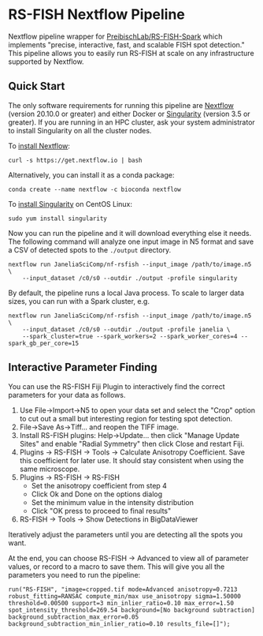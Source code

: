 # RS-FISH Nextflow Pipeline

Nextflow pipeline wrapper for [PreibischLab/RS-FISH-Spark](https://github.com/PreibischLab/RS-FISH-Spark) which implements "precise, interactive, fast, and scalable FISH spot detection." This pipeline allows you to easily run RS-FISH at scale on any infrastructure supported by Nextflow. 

## Quick Start

The only software requirements for running this pipeline are [Nextflow](https://www.nextflow.io) (version 20.10.0 or greater) and either Docker or [Singularity](https://sylabs.io) (version 3.5 or greater). If you are running in an HPC cluster, ask your system administrator to install Singularity on all the cluster nodes.

To [install Nextflow](https://www.nextflow.io/docs/latest/getstarted.html):

    curl -s https://get.nextflow.io | bash 

Alternatively, you can install it as a conda package:

    conda create --name nextflow -c bioconda nextflow

To [install Singularity](https://sylabs.io/guides/3.7/admin-guide/installation.html) on CentOS Linux:

    sudo yum install singularity

Now you can run the pipeline and it will download everything else it needs. The following command will analyze one input image in N5 format and save a CSV of detected spots to the `./output` directory. 

    nextflow run JaneliaSciComp/nf-rsfish --input_image /path/to/image.n5 \
        --input_dataset /c0/s0 --outdir ./output -profile singularity

By default, the pipeline runs a local Java process. To scale to larger data sizes, you can run with a Spark cluster, e.g.

    nextflow run JaneliaSciComp/nf-rsfish --input_image /path/to/image.n5 \
        --input_dataset /c0/s0 --outdir ./output -profile janelia \
        --spark_cluster=true --spark_workers=2 --spark_worker_cores=4 --spark_gb_per_core=15


## Interactive Parameter Finding

You can use the RS-FISH Fiji Plugin to interactively find the correct parameters for your data as follows.

1. Use File->Import->N5 to open your data set and select the "Crop" option to cut out a small but interesting region for testing spot detection.
2. File->Save As->Tiff... and reopen the TIFF image.
3. Install RS-FISH plugins: Help->Update... then click "Manage Update Sites" and enable "Radial Symmetry" then click Close and restart Fiji. 
4. Plugins -> RS-FISH -> Tools -> Calculate Anisotropy Coefficient. Save this coefficient for later use. It should stay consistent when using the same microscope.
5. Plugins -> RS-FISH -> RS-FISH 
    * Set the anisotropy coefficient from step 4
    * Click Ok and Done on the options dialog
    * Set the minimum value in the intensity distribution
    * Click "OK press to proceed to final results"
6. RS-FISH -> Tools -> Show Detections in BigDataViewer

Iteratively adjust the parameters until you are detecting all the spots you want.

At the end, you can choose RS-FISH -> Advanced to view all of parameter values, or record to a macro to save them. This will give you all the parameters you need to run the pipeline:

```
run("RS-FISH", "image=cropped.tif mode=Advanced anisotropy=0.7213 robust_fitting=RANSAC compute_min/max use_anisotropy sigma=1.50000 threshold=0.00500 support=3 min_inlier_ratio=0.10 max_error=1.50 spot_intensity_threshold=269.54 background=[No background subtraction] background_subtraction_max_error=0.05 background_subtraction_min_inlier_ratio=0.10 results_file=[]");
```
